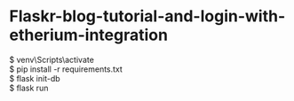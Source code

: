 # Flaskr-blog-tutorial-and-login-with-etherium-integration

$ venv\Scripts\activate <br />
$ pip install -r requirements.txt <br />
$ flask init-db <br />
$ flask run
